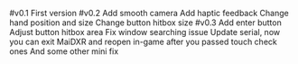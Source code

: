 #v0.1
First version
#v0.2
Add smooth camera
Add haptic feedback
Change hand position and size
Change button hitbox size
#v0.3
Add enter button
Adjust button hitbox area
Fix window searching issue
Update serial, now you can exit MaiDXR and reopen in-game after you passed touch check ones
And some other mini fix
